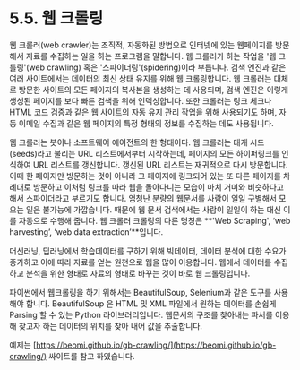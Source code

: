 # 5.5. 웹 크롤링

웹 크롤러(web crawler)는 조직적, 자동화된 방법으로 인터넷에 있는 웹페이지를 방문해서 자료를 수집하는 일을 하는 프로그램을 말합니다. 웹 크롤러가 하는 작업을 '웹 크롤링'(web crawling) 혹은 '스파이더링'(spidering)이라 부릅니다. 검색 엔진과 같은 여러 사이트에서는 데이터의 최신 상태 유지를 위해 웹 크롤링합니다. 웹 크롤러는 대체로 방문한 사이트의 모든 페이지의 복사본을 생성하는 데 사용되며, 검색 엔진은 이렇게 생성된 페이지를 보다 빠른 검색을 위해 인덱싱합니다. 또한 크롤러는 링크 체크나 HTML 코드 검증과 같은 웹 사이트의 자동 유지 관리 작업을 위해 사용되기도 하며, 자동 이메일 수집과 같은 웹 페이지의 특정 형태의 정보를 수집하는 데도 사용됩니다.

웹 크롤러는 봇이나 소프트웨어 에이전트의 한 형태이다. 웹 크롤러는 대개 시드(seeds)라고 불리는 URL 리스트에서부터 시작하는데, 페이지의 모든 하이퍼링크를 인식하여 URL 리스트를 갱신합니다. 갱신된 URL 리스트는 재귀적으로 다시 방문합니다. 이때 한 페이지만 방문하는 것이 아니라 그 페이지에 링크되어 있는 또 다른 페이지를 차례대로 방문하고 이처럼 링크를 따라 웹을 돌아다니는 모습이 마치 거미와 비슷하다고 해서 스파이더라고 부르기도 합니다. 엄청난 분량의 웹문서를 사람이 일일 구별해서 모으는 일은 불가능에 가깝습니다. 때문에 웹 문서 검색에서는 사람이 일일이 하는 대신 이를 자동으로 수행해 줍니다. 웹 크롤러 크롤링의 다른 명칭은 \*\*'Web Scraping', ‘web harvesting’, ‘web data extraction’\*\*입니다.

머신러닝, 딥러닝에서 학습데이터를 구하기 위해 빅데이터, 데이터 분석에 대한 수요가 증가하고 이에 따라 자료를 얻는 원천으로 웹을 많이 이용합니다. 웹에서 데이터를 수집하고 분석을 위한 형태로 자료의 형태로 바꾸는 것이 바로 웹 크롤링입니다.

파이썬에서 웹크롤링을 하기 위해서는 BeautifulSoup, Selenium과 같은 도구를 사용해야 합니다. BeautifulSoup 은 HTML 및 XML 파일에서 원하는 데이터를 손쉽게 Parsing 할 수 있는 Python 라이브러리입니다. 웹문서의 구조를 찾아내는 파서를 이용해 찾고자 하는 데이터의 위치를 찾아 내어 값을 추출합니다.

예제는 [https://beomi.github.io/gb-crawling/](https://beomi.github.io/gb-crawling/) 싸이트를 참고 하였습니다.
